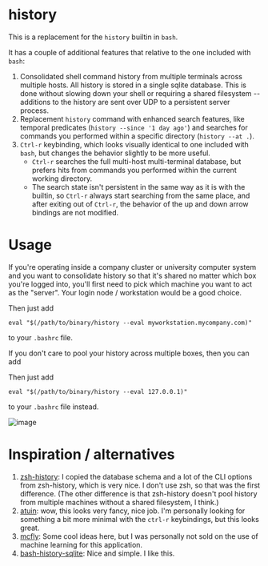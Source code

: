 history
=======

This is a replacement for the `history` builtin in `bash`.

It has a couple of additional features that relative to the one included with `bash`:

1. Consolidated shell command history from multiple terminals across multiple hosts. All history is
   stored in a single sqlite database. This is done without slowing down your shell or requiring
   a shared filesystem -- additions to the history are sent over UDP to a persistent server process.
2. Replacement `history` command with enhanced search features, like temporal predicates
   (`history --since '1 day ago'`) and searches for commands you performed within a specific
   directory (`history --at .`).
3. `Ctrl-r` keybinding, which looks visually identical to one included with `bash`, but changes the
   behavior slightly to be more useful.
      - `Ctrl-r` searches the full multi-host multi-terminal database, but prefers hits from commands you
	    performed within the current working directory.
      - The search state isn't persistent in the same way as it is with the builtin, so `Ctrl-r` always
	    start searching from the same place, and after exiting out of `Ctrl-r`, the behavior of the up
		and down arrow bindings are not modified.

Usage
=====

If you're operating inside a company cluster or university computer system and you want to consolidate history
so that it's shared no matter which box you're logged into, you'll first need to pick which machine you want
to act as the "server". Your login node / workstation would be a good choice.

Then just add
```
eval "$(/path/to/binary/history --eval myworkstation.mycompany.com)"
```

to your `.bashrc` file.

If you don't care to pool your history across multiple boxes, then
you can add

Then just add
```
eval "$(/path/to/binary/history --eval 127.0.0.1)"
```

to your `.bashrc` file instead.


![image](https://user-images.githubusercontent.com/641278/163729109-5d9542a1-d2ab-4a8e-8111-81b377172ebd.png)


Inspiration / alternatives
==========================
1. [zsh-history](https://github.com/larkery/zsh-history): I copied the database schema and a lot of the CLI options from zsh-history, which
   is very nice. I don't use zsh, so that was the first difference. (The other difference is that zsh-history
   doesn't pool history from multiple machines without a shared filesystem, I think.)
2. [atuin](https://github.com/larkery/zsh-history): wow, this looks very fancy, nice job. I'm personally looking for something a bit
   more minimal with the `ctrl-r` keybindings, but this looks great.
3. [mcfly](https://github.com/cantino/mcfly): Some cool ideas here, but I was personally not sold on the use of machine learning
   for this application.
4. [bash-history-sqlite](https://github.com/thenewwazoo/bash-history-sqlite): Nice and simple. I like this.
